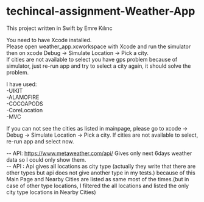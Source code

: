 # techincal-assignment-Weather-App


This project written in Swift by Emre Kılınc <br>

You need to have Xcode installed. 
<br>
Please open weather_app.xcworkspace with Xcode and run the simulator then on xcode Debug -> Simulate Location -> Pick a city. 
<br>
If cities are not available to select you have gps problem because of simulator, just re-run app and try to select a city again, it should solve the problem.

I have used: <br>
  -UIKIT  <br>
  -ALAMOFIRE <br>
  -COCOAPODS <br>
  -CoreLocation <br>
  -MVC 
  
  
If you can not see the cities as listed in mainpage, please go to xcode -> Debug -> Simulate Location -> Pick a city. If cities are not available to select, re-run app and select now. <br>

-- API: https://www.metaweather.com/api/ Gives only next 6days weather data so I could only show them. <br>
-- API : Api gives all locations as city type (actually they write that there are other types but api does not give another type in my tests.) because of this Main Page and Nearby Cities are listed as same most of the times.(but in case of other type locations, I filtered the all locations and listed the only city type locations in Nearby Cities)


